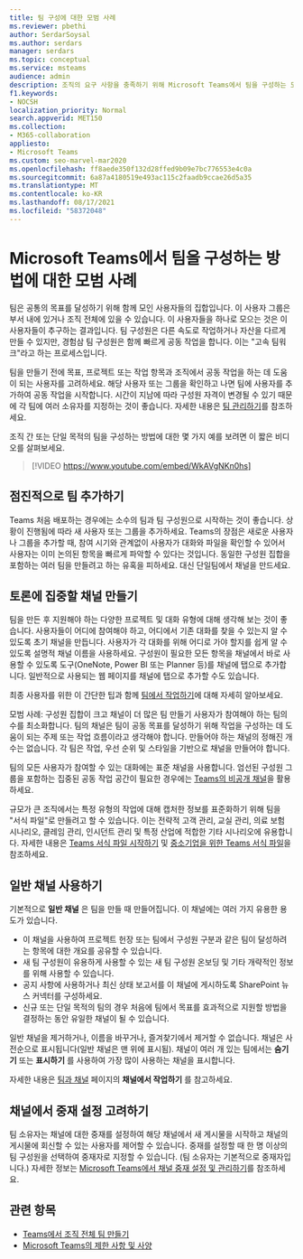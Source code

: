 ```yaml
---
title: 팀 구성에 대한 모범 사례
ms.reviewer: pbethi
author: SerdarSoysal
ms.author: serdars
manager: serdars
ms.topic: conceptual
ms.service: msteams
audience: admin
description: 조직의 요구 사항을 충족하기 위해 Microsoft Teams에서 팀을 구성하는 모범 사례에 대해 알아보세요.
f1.keywords:
- NOCSH
localization_priority: Normal
search.appverid: MET150
ms.collection:
- M365-collaboration
appliesto:
- Microsoft Teams
ms.custom: seo-marvel-mar2020
ms.openlocfilehash: ff8aede350f132d28ffed9b09e7bc776553e4c0a
ms.sourcegitcommit: 6a87a4180519e493ac115c2faadb9ccae26d5a35
ms.translationtype: MT
ms.contentlocale: ko-KR
ms.lasthandoff: 08/17/2021
ms.locfileid: "58372048"
---
```

# <a name="best-practices-for-organizing-teams-in-microsoft-teams"></a>Microsoft Teams에서 팀을 구성하는 방법에 대한 모범 사례

팀은 공통의 목표를 달성하기 위해 함께 모인 사용자들의 집합입니다. 이 사용자 그룹은 부서 내에 있거나 조직 전체에 있을 수 있습니다. 이 사용자들을 하나로 모으는 것은 이 사용자들이 추구하는 결과입니다. 팀 구성원은 다른 속도로 작업하거나 자산을 다르게 만들 수 있지만, 경험삼 팀 구성원은 함께 빠르게 공동 작업을 합니다. 이는 "고속 팀워크"라고 하는 프로세스입니다.  

팀을 만들기 전에 목표, 프로젝트 또는 작업 항목과 조직에서 공동 작업을 하는 데 도움이 되는 사용자를 고려하세요. 해당 사용자 또는 그룹을 확인하고 나면 팀에 사용자를 추가하여 공동 작업을 시작합니다. 시간이 지남에 따라 구성원 자격이 변경될 수 있기 때문에 각 팀에 여러 소유자를 지정하는 것이 좋습니다. 자세한 내용은 [팀 관리하기](https://support.office.com/article/Teams-and-Channels-df38ae23-8f85-46d3-b071-cb11b9de5499)를 참조하세요.


조직 간 또는 단일 목적의 팀을 구성하는 방법에 대한 몇 가지 예를 보려면 이 짧은 비디오를 살펴보세요.

> [!VIDEO https://www.youtube.com/embed/WkAVgNKn0hs]

## <a name="add-teams-gradually"></a>점진적으로 팀 추가하기

Teams 처음 배포하는 경우에는 소수의 팀과 팀 구성원으로 시작하는 것이 좋습니다. 상황이 진행됨에 따라 새 사용자 또는 그룹을 추가하세요. Teams의 장점은 새로운 사용자나 그룹을 추가할 때, 참여 시기와 관계없이 사용자가 대화와 파일을 확인할 수 있어서 사용자는 이미 논의된 항목을 빠르게 파악할 수 있다는 것입니다. 동일한 구성원 집합을 포함하는 여러 팀을 만들려고 하는 유혹을 피하세요. 대신 단일팀에서 채널을 만드세요.

## <a name="create-channels-to-focus-discussions"></a>토론에 집중할 채널 만들기

팀을 만든 후 지원해야 하는 다양한 프로젝트 및 대화 유형에 대해 생각해 보는 것이 좋습니다. 사용자들이 어디에 참여해야 하고, 어디에서 기존 대화를 찾을 수 있는지 알 수 있도록 초기 채널을 만듭니다. 사용자가 각 대화를 위해 어디로 가야 할지를 쉽게 알 수 있도록 설명적 채널 이름을 사용하세요. 구성원이 필요한 모든 항목을 채널에서 바로 사용할 수 있도록 도구(OneNote, Power BI 또는 Planner 등)를 채널에 탭으로 추가합니다. 일반적으로 사용되는 웹 페이지를 채널에 탭으로 추가할 수도 있습니다.

최종 사용자를 위한 이 간단한 팁과 함께 [팀에서 작업하기](https://support.office.com/article/teams-and-channels-df38ae23-8f85-46d3-b071-cb11b9de5499#ID0EAABAAA=Work_in_teams)에 대해 자세히 알아보세요.

모범 사례: 구성원 집합이 크고 채널이 더 많은 팀 만들기 사용자가 참여해야 하는 팀의 수를 최소화합니다. 팀의 채널은 팀이 공동 목표를 달성하기 위해 작업을 구성하는 데 도움이 되는 주제 또는 작업 흐름이라고 생각해야 합니다. 만들어야 하는 채널의 정해진 개수는 없습니다. 각 팀은 작업, 우선 순위 및 스타일을 기반으로 채널을 만들어야 합니다.

팀의 모든 사용자가 참여할 수 있는 대화에는 표준 채널을 사용합니다. 엄선된 구성원 그룹을 포함하는 집중된 공동 작업 공간이 필요한 경우에는 [Teams의 비공개 채널](private-channels.md)을 활용하세요. 

규모가 큰 조직에서는 특정 유형의 작업에 대해 캡처한 정보를 표준화하기 위해 팀을 "서식 파일"로 만들려고 할 수 있습니다. 이는 전략적 고객 관리, 교실 관리, 의료 보험 시나리오, 클레임 관리, 인시던트 관리 및 특정 산업에 적합한 기타 시나리오에 유용합니다. 자세한 내용은 [Teams 서식 파일 시작하기](get-started-with-teams-templates.md) 및 [중소기업을 위한 Teams 서식 파일](smb-templates.md)을 참조하세요.

## <a name="use-the-general-channel"></a>일반 채널 사용하기

기본적으로 **일반 채널** 은 팀을 만들 때 만들어집니다. 이 채널에는 여러 가지 유용한 용도가 있습니다.

- 이 채널을 사용하여 프로젝트 헌장 또는 팀에서 구성원 구분과 같은 팀이 달성하려는 항목에 대한 개요를 공유할 수 있습니다.
- 새 팀 구성원이 유용하게 사용할 수 있는 새 팀 구성원 온보딩 및 기타 개략적인 정보를 위해 사용할 수 있습니다.
- 공지 사항에 사용하거나 최신 상태 보고서를 이 채널에 게시하도록 SharePoint 뉴스 커넥터를 구성하세요.  
- 신규 또는 단일 목적의 팀의 경우 처음에 팀에서 목표를 효과적으로 지원할 방법을 결정하는 동안 유일한 채널이 될 수 있습니다.

일반 채널을 제거하거나, 이름을 바꾸거나, 즐겨찾기에서 제거할 수 없습니다. 채널은 사전순으로 표시됩니다(일반 채널은 맨 위에 표시됨). 채널이 여러 개 있는 팀에서는 **숨기기** 또는 **표시하기** 를 사용하여 가장 많이 사용하는 채널을 표시합니다.

자세한 내용은 [팀과 채널](https://support.office.com/article/teams-and-channels-df38ae23-8f85-46d3-b071-cb11b9de5499#ID0EAABAAA=Work_in_channels) 페이지의 **채널에서 작업하기** 를 참고하세요.

## <a name="consider-setting-up-moderation-in-your-channels"></a>채널에서 중재 설정 고려하기

팀 소유자는 채널에 대한 중재를 설정하여 해당 채널에서 새 게시물을 시작하고 채널의 게시물에 회신할 수 있는 사용자를 제어할 수 있습니다. 중재를 설정할 때 한 명 이상의 팀 구성원을 선택하여 중재자로 지정할 수 있습니다. (팀 소유자는 기본적으로 중재자입니다.) 자세한 정보는 [Microsoft Teams에서 채널 중재 설정 및 관리하기](manage-channel-moderation-in-teams.md)를 참조하세요.

## <a name="related-topics"></a>관련 항목

- [Teams에서 조직 전체 팀 만들기](create-an-org-wide-team.md)
- [Microsoft Teams의 제한 사항 및 사양](limits-specifications-teams.md)
